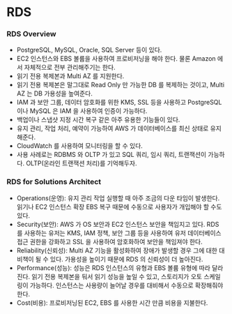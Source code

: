 # RDS

### RDS Overview

- PostgreSQL, MySQL, Oracle, SQL Server 등이 있다.
- EC2 인스턴스와 EBS 볼륨을 사용하여 프로비저닝을 해야 한다. 물론 Amazon 에서 자체적으로 전부 관리해주기는 한다.
- 읽기 전용 복제본과 Multi AZ 를 지원한다.
- 읽기 전용 복제본은 말그대로 Read Only 만 가능한 DB 를 복제하는 것이고, Multi AZ 는 DB 가용성을 높여준다.
- IAM 과 보안 그룹, 데이터 암호화를 위한 KMS, SSL 등을 사용하고 PostgreSQL 이나 MySQL 은 IAM 을 사용하여 인증이 가능하다.
- 백업이나 스냅샷 지정 시간 복구 같은 아주 유용한 기능들이 있다.
- 유지 관리, 작업 처리, 예약이 가능하여 AWS 가 데이터베이스를 최신 상태로 유지해준다.
- CloudWatch 를 사용하여 모니터링을 할 수 있다.
- 사용 사례로는 RDBMS 와 OLTP 가 있고 SQL 쿼리, 임시 쿼리, 트랜잭션이 가능하다. OLTP(온라인 트랜잭션 처리)를 기억해두자.

### RDS for Solutions Architect

- Operations(운영): 유지 관리 작업 실행할 때 아주 조금의 다운 타임이 발생한다. 읽기나 EC2 인스턴스 확장 EBS 복구 때문에 수동으로 사용자가 개입해야 할 수도 있다.
- Security(보안): AWS 가 OS 보안과 EC2 인스턴스 보안을 책임지고 있다. RDS 를 사용하는 유저는 KMS, IAM 정책, 보안 그룹 등을 사용하여 유저 데이터베이스 접근 권한을 강화하고 SSL 을 사용하여 암호화하여 보안을 책임져야 한다.
- Reliability(신뢰성): Multi AZ 기능을 활성화하여 장애가 발생할 경우 그에 대한 대비책이 될 수 있다. 가용성을 높이기 때문에 RDS 의 신뢰성이 더 높아진다.
- Performance(성능): 성능은 RDS 인스턴스의 유형과 EBS 볼륨 유형에 따라 달라진다. 읽기 전용 복제본을 둬서 읽기 성능을 높일 수 있고, 스토리지가 오토 스케일링이 가능하다. 인스턴스는 사용량이 늘어날 경우를 대비해서 수동으로 확장해줘야 한다.
- Cost(비용): 프로비저닝된 EC2, EBS 를 사용한 시간 만큼 비용을 지불한다.